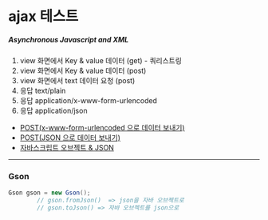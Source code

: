 # ajax 테스트

##### Asynchronous Javascript and XML

1. view 화면에서 Key & value 데이터 (get) - 쿼리스트링
1. view 화면에서 Key & value 데이터 (post)
1. view 화면에서 text 데이터 요청 (post)
1. 응답 text/plain
1. 응답 application/x-www-form-urlencoded
1. 응답 application/json



- [POST(x-www-form-urlencoded 으로 데이터 보내기)](src/com/cos/ajax/Readme.md)
- [POST(JSON 으로 데이터 보내기)](WebContent/Readme/Readme.md)
- [자바스크립트 오브젝트 & JSON](WebContent/Readme.md)



---------------------
### Gson

```java
Gson gson = new Gson();
		// gson.fromJson()  => json을 자바 오브젝트로
		// gson.toJson() => 자바 오브젝트를 json으로
		

```


